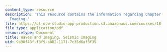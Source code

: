 ```yaml
---
content_type: resource
description: 'This resource contains the information regarding Chapter 7: Seismic
  Imaging.'
file: https://ol-ocw-studio-app-production.s3.amazonaws.com/courses/18-325-topics-in-applied-mathematics-waves-and-imaging-fall-2015/9a90f43ff3f9a88211717c35d6af3f35_MIT18_325F15_Chapter7.pdf
file_type: application/pdf
resourcetype: Document
title: Waves and Imaging, Seismic Imaging
uid: 9a90f43f-f3f9-a882-1171-7c35d6af3f35
---
```

